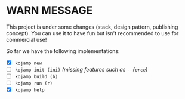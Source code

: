 WARN MESSAGE
============

This project is under some changes (stack, design pattern, publishing
concept). You can use it to have fun but isn't recommended to use for
commercial use!

So far we have the following implementations:

- [x] `kojamp new`
- [ ] `kojamp init (ini)` _(missing features such as `--force`)_
- [ ] `kojamp build (b)`
- [ ] `kojamp run (r)`
- [x] `kojamp help`
